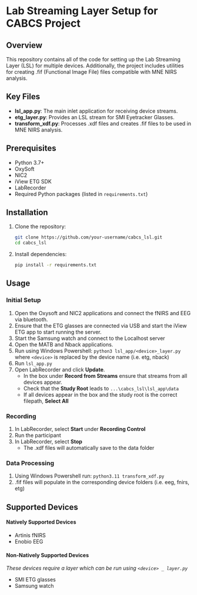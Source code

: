# Lab Streaming Layer Setup for CABCS Project

## Overview

This repository contains all of the code for setting up the Lab Streaming Layer (LSL) for multiple devices. Additionally, the project includes utilities for creating .fif (Functional Image File) files compatible with MNE NIRS analysis.

## Key Files

- **lsl_app.py**: The main inlet application for receiving device streams.
- **etg_layer.py**: Provides an LSL stream for SMI Eyetracker Glasses.
- **transform_xdf.py**: Processes .xdf files and creates .fif files to be used in MNE NIRS analysis.

## Prerequisites

- Python 3.7+
- OxySoft
- NIC2
- iView ETG SDK
- LabRecorder
- Required Python packages (listed in `requirements.txt`)

## Installation

1. Clone the repository:
   ```bash
   git clone https://github.com/your-username/cabcs_lsl.git
   cd cabcs_lsl
   ```

2. Install dependencies:
   ```bash
   pip install -r requirements.txt
   ```

## Usage

### Initial Setup

1. Open the Oxysoft and NIC2 applications and connect the fNIRS and EEG via bluetooth.
2. Ensure that the ETG glasses are connected via USB and start the iView ETG app to start running the server.
3. Start the Samsung watch and connect to the Localhost server
4. Open the MATB and Nback applications.
5. Run using Windows Powershell: ```python3 lsl_app/<device>_layer.py``` where ```<device>``` is replaced by the device name (i.e. etg, nback)
6. Run ```lsl_app.py```
7. Open LabRecorder and click **Update**.
   -   In the box under **Record from Streams** ensure that streams from all devices appear.
   -   Check that the **Study Root** leads to ```...\cabcs_lsl\lsl_app\data```
   -   If all devices appear in the box and the study root is the correct filepath, **Select All**

### Recording

1. In LabRecorder, select **Start** under **Recording Control**
2. Run the participant
3. In LabRecorder, select **Stop**
   - The .xdf files will automatically save to the data folder

### Data Processing

1. Using Windows Powershell run: ```python3.11 transform_xdf.py```
2. .fif files will populate in the corresponding device folders (i.e. eeg, fnirs, etg)

## Supported Devices

#### Natively Supported Devices

- Artinis fNIRS
- Enobio EEG

#### Non-Natively Supported Devices
_These devices require a layer which can be run using ```<device> _ layer.py```_

- SMI ETG glasses
- Samsung watch
